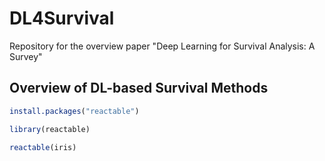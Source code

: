 # DL4Survival
Repository for the overview paper "Deep Learning for Survival Analysis: A Survey"

## Overview of DL-based Survival Methods
```r
install.packages("reactable")
```

```r
library(reactable)

reactable(iris)
```
